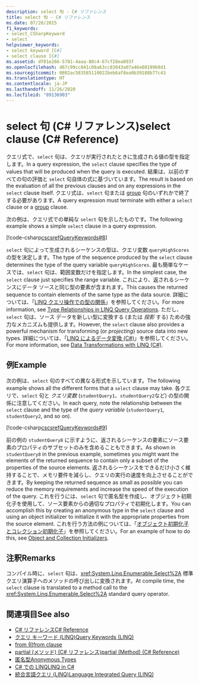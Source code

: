 ```yaml
---
description: select 句 - C# リファレンス
title: select 句 - C# リファレンス
ms.date: 07/20/2015
f1_keywords:
- select_CSharpKeyword
- select
helpviewer_keywords:
- select keyword [C#]
- select clause [C#]
ms.assetid: df01e266-5781-4aaa-80c4-67cf28ea093f
ms.openlocfilehash: d67c99cc841c08a63cc83843a07a46e80199b9d1
ms.sourcegitcommit: 0802ac583585110022beb6af8ea0b39188b77c43
ms.translationtype: HT
ms.contentlocale: ja-JP
ms.lasthandoff: 11/26/2020
ms.locfileid: "89136903"
---
```

# <a name="select-clause-c-reference"></a><span data-ttu-id="85561-103">select 句 (C# リファレンス)</span><span class="sxs-lookup"><span data-stu-id="85561-103">select clause (C# Reference)</span></span>

<span data-ttu-id="85561-104">クエリ式で、`select` 句は、クエリが実行されたときに生成される値の型を指定します。</span><span class="sxs-lookup"><span data-stu-id="85561-104">In a query expression, the `select` clause specifies the type of values that will be produced when the query is executed.</span></span> <span data-ttu-id="85561-105">結果は、以前のすべての句の評価と `select` 句自体の式に基づいています。</span><span class="sxs-lookup"><span data-stu-id="85561-105">The result is based on the evaluation of all the previous clauses and on any expressions in the `select` clause itself.</span></span> <span data-ttu-id="85561-106">クエリ式は、`select` 句または [group](group-clause.md) 句のいずれかで終了する必要があります。</span><span class="sxs-lookup"><span data-stu-id="85561-106">A query expression must terminate with either a `select` clause or a [group](group-clause.md) clause.</span></span>

<span data-ttu-id="85561-107">次の例は、クエリ式での単純な `select` 句を示したものです。</span><span class="sxs-lookup"><span data-stu-id="85561-107">The following example shows a simple `select` clause in a query expression.</span></span>

[!code-csharp[cscsrefQueryKeywords#8](~/samples/snippets/csharp/VS_Snippets_VBCSharp/CsCsrefQueryKeywords/CS/Select.cs#8)]  

<span data-ttu-id="85561-108">`select` 句によって生成されるシーケンスの型は、クエリ変数 `queryHighScores` の型を決定します。</span><span class="sxs-lookup"><span data-stu-id="85561-108">The type of the sequence produced by the `select` clause determines the type of the query variable `queryHighScores`.</span></span> <span data-ttu-id="85561-109">最も簡単なケースでは、`select` 句は、範囲変数だけを指定します。</span><span class="sxs-lookup"><span data-stu-id="85561-109">In the simplest case, the `select` clause just specifies the range variable.</span></span> <span data-ttu-id="85561-110">これにより、返されるシーケンスにデータ ソースと同じ型の要素が含まれます。</span><span class="sxs-lookup"><span data-stu-id="85561-110">This causes the returned sequence to contain elements of the same type as the data source.</span></span> <span data-ttu-id="85561-111">詳細については、「[LINQ クエリ操作での型の関係](../../programming-guide/concepts/linq/type-relationships-in-linq-query-operations.md)」を参照してください。</span><span class="sxs-lookup"><span data-stu-id="85561-111">For more information, see [Type Relationships in LINQ Query Operations](../../programming-guide/concepts/linq/type-relationships-in-linq-query-operations.md).</span></span> <span data-ttu-id="85561-112">ただし、`select` 句は、ソース データを新しい型に変換する (または *投影* する) ための強力なメカニズムも提供します。</span><span class="sxs-lookup"><span data-stu-id="85561-112">However, the `select` clause also provides a powerful mechanism for transforming (or *projecting*) source data into new types.</span></span> <span data-ttu-id="85561-113">詳細については、「[LINQ によるデータ変換 (C#)](../../programming-guide/concepts/linq/data-transformations-with-linq.md)」を参照してください。</span><span class="sxs-lookup"><span data-stu-id="85561-113">For more information, see [Data Transformations with LINQ (C#)](../../programming-guide/concepts/linq/data-transformations-with-linq.md).</span></span>

## <a name="example"></a><span data-ttu-id="85561-114">例</span><span class="sxs-lookup"><span data-stu-id="85561-114">Example</span></span>

<span data-ttu-id="85561-115">次の例は、`select` 句のすべての異なる形式を示しています。</span><span class="sxs-lookup"><span data-stu-id="85561-115">The following example shows all the different forms that a `select` clause may take.</span></span> <span data-ttu-id="85561-116">各クエリで、`select` 句と *クエリ変数* (`studentQuery1`、`studentQuery2`など) の型の関係に注意してください。</span><span class="sxs-lookup"><span data-stu-id="85561-116">In each query, note the relationship between the `select` clause and the type of the *query variable* (`studentQuery1`, `studentQuery2`, and so on).</span></span>

[!code-csharp[cscsrefQueryKeywords#9](~/samples/snippets/csharp/VS_Snippets_VBCSharp/CsCsrefQueryKeywords/CS/Select.cs#9)]

<span data-ttu-id="85561-117">前の例の `studentQuery8` に示すように、返されるシーケンスの要素にソース要素のプロパティのサブセットのみを含めることもできます。</span><span class="sxs-lookup"><span data-stu-id="85561-117">As shown in `studentQuery8` in the previous example, sometimes you might want the elements of the returned sequence to contain only a subset of the properties of the source elements.</span></span> <span data-ttu-id="85561-118">返されるシーケンスをできるだけ小さく維持することで、メモリ要件を減らし、クエリの実行の速度を向上させることができます。</span><span class="sxs-lookup"><span data-stu-id="85561-118">By keeping the returned sequence as small as possible you can reduce the memory requirements and increase the speed of the execution of the query.</span></span> <span data-ttu-id="85561-119">これを行うには、`select` 句で匿名型を作成し、オブジェクト初期化子を使用して、ソース要素からの適切なプロパティで初期化します。</span><span class="sxs-lookup"><span data-stu-id="85561-119">You can accomplish this by creating an anonymous type in the `select` clause and using an object initializer to initialize it with the appropriate properties from the source element.</span></span> <span data-ttu-id="85561-120">これを行う方法の例については、「[オブジェクト初期化子とコレクション初期化子](../../programming-guide/classes-and-structs/object-and-collection-initializers.md)」を参照してください。</span><span class="sxs-lookup"><span data-stu-id="85561-120">For an example of how to do this, see [Object and Collection Initializers](../../programming-guide/classes-and-structs/object-and-collection-initializers.md).</span></span>

## <a name="remarks"></a><span data-ttu-id="85561-121">注釈</span><span class="sxs-lookup"><span data-stu-id="85561-121">Remarks</span></span>

<span data-ttu-id="85561-122">コンパイル時に、`select` 句は、<xref:System.Linq.Enumerable.Select%2A> 標準クエリ演算子へのメソッドの呼び出しに変換されます。</span><span class="sxs-lookup"><span data-stu-id="85561-122">At compile time, the `select` clause is translated to a method call to the <xref:System.Linq.Enumerable.Select%2A> standard query operator.</span></span>

## <a name="see-also"></a><span data-ttu-id="85561-123">関連項目</span><span class="sxs-lookup"><span data-stu-id="85561-123">See also</span></span>

- [<span data-ttu-id="85561-124">C# リファレンス</span><span class="sxs-lookup"><span data-stu-id="85561-124">C# Reference</span></span>](../index.md)
- [<span data-ttu-id="85561-125">クエリ キーワード (LINQ)</span><span class="sxs-lookup"><span data-stu-id="85561-125">Query Keywords (LINQ)</span></span>](query-keywords.md)
- [<span data-ttu-id="85561-126">from 句</span><span class="sxs-lookup"><span data-stu-id="85561-126">from clause</span></span>](from-clause.md)
- [<span data-ttu-id="85561-127">partial (メソッド) (C# リファレンス)</span><span class="sxs-lookup"><span data-stu-id="85561-127">partial (Method) (C# Reference)</span></span>](partial-method.md)
- [<span data-ttu-id="85561-128">匿名型</span><span class="sxs-lookup"><span data-stu-id="85561-128">Anonymous Types</span></span>](../../programming-guide/classes-and-structs/anonymous-types.md)
- [<span data-ttu-id="85561-129">C# での LINQ</span><span class="sxs-lookup"><span data-stu-id="85561-129">LINQ in C#</span></span>](../../linq/index.md)
- [<span data-ttu-id="85561-130">統合言語クエリ (LINQ)</span><span class="sxs-lookup"><span data-stu-id="85561-130">Language Integrated Query (LINQ)</span></span>](../../programming-guide/concepts/linq/index.md)
